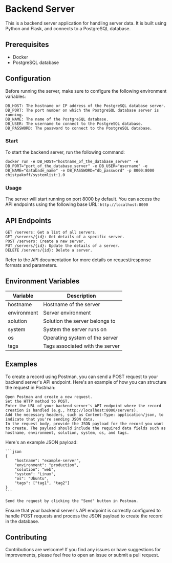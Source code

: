 # Backend Server

This is a backend server application for handling server data. It is built using Python and Flask, and connects to a PostgreSQL database.

## Prerequisites

- Docker
- PostgreSQL database

## Configuration

Before running the server, make sure to configure the following environment variables:

    DB_HOST: The hostname or IP address of the PostgreSQL database server.
    DB_PORT: The port number on which the PostgreSQL database server is running.
    DB_NAME: The name of the PostgreSQL database.
    DB_USER: The username to connect to the PostgreSQL database.
    DB_PASSWORD: The password to connect to the PostgreSQL database.

### Start

To start the backend server, run the following command:

    docker run -e DB_HOST="hostname_of_the_database_server" -e DB_PORT="port_of_the_database_server" -e DB_USER="username" -e DB_NAME="databade_name" -e DB_PASSWORD="db_password" -p 8000:8000 chistyakoff/systemlist:1.0

### Usage

The server will start running on port 8000 by default. You can access the API endpoints using the following base URL:
    `http://localhost:8000`

## API Endpoints

    GET /servers: Get a list of all servers.
    GET /servers/{id}: Get details of a specific server.
    POST /servers: Create a new server.
    PUT /servers/{id}: Update the details of a server.
    DELETE /servers/{id}: Delete a server.

Refer to the API documentation for more details on request/response formats and parameters.

## Environment Variables

| Variable    | Description                  |
|-------------|------------------------------|
| hostname    | Hostname of the server       |
| environment | Server environment           |
| solution    | Solution the server belongs to |
| system      | System the server runs on    |
| os          | Operating system of the server |
| tags        | Tags associated with the server |

## Examples

To create a record using Postman, you can send a POST request to your backend server's API endpoint. Here's an example of how you can structure the request in Postman:

    Open Postman and create a new request.
    Set the HTTP method to POST.
    Enter the URL of your backend server's API endpoint where the record creation is handled (e.g., http://localhost:8000/servers).
    Add the necessary headers, such as Content-Type: application/json, to indicate that you're sending JSON data.
    In the request body, provide the JSON payload for the record you want to create. The payload should include the required data fields such as hostname, environment, solution, system, os, and tags.

Here's an example JSON payload:

    ```json
    {
        "hostname": "example-server",
        "environment": "production",
        "solution": "web",
        "system": "Linux",
        "os": "Ubuntu",
        "tags": ["tag1", "tag2"]
    }
    ```

    Send the request by clicking the "Send" button in Postman.

Ensure that your backend server's API endpoint is correctly configured to handle POST requests and process the JSON payload to create the record in the database.


## Contributing

Contributions are welcome! If you find any issues or have suggestions for improvements, please feel free to open an issue or submit a pull request.